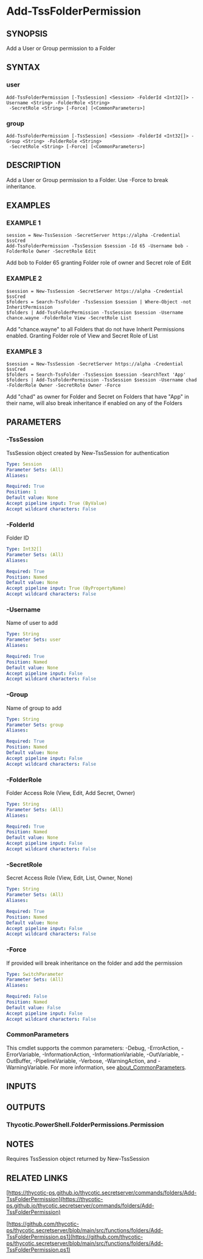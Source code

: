 # Add-TssFolderPermission

## SYNOPSIS
Add a User or Group permission to a Folder

## SYNTAX

### user
```
Add-TssFolderPermission [-TssSession] <Session> -FolderId <Int32[]> -Username <String> -FolderRole <String>
 -SecretRole <String> [-Force] [<CommonParameters>]
```

### group
```
Add-TssFolderPermission [-TssSession] <Session> -FolderId <Int32[]> -Group <String> -FolderRole <String>
 -SecretRole <String> [-Force] [<CommonParameters>]
```

## DESCRIPTION
Add a User or Group permission to a Folder.
Use -Force to break inheritance.

## EXAMPLES

### EXAMPLE 1
```
session = New-TssSession -SecretServer https://alpha -Credential $ssCred
Add-TssFolderPermission -TssSession $session -Id 65 -Username bob -FolderRole Owner -SecretRole Edit
```

Add bob to Folder 65 granting Folder role of owner and Secret role of Edit

### EXAMPLE 2
```
$session = New-TssSession -SecretServer https://alpha -Credential $ssCred
$folders = Search-TssFolder -TssSession $session | Where-Object -not InheritPermission
$folders | Add-TssFolderPermission -TssSession $session -Username chance.wayne -FolderRole View -SecretRole List
```

Add "chance.wayne" to all Folders that do not have Inherit Permissions enabled.
Granting Folder role of View and Secret Role of List

### EXAMPLE 3
```
$session = New-TssSession -SecretServer https://alpha -Credential $ssCred
$folders = Search-TssFolder -TssSession $session -SearchText 'App'
$folders | Add-TssFolderPermission -TssSession $session -Username chad -FolderRole Owner -SecretRole Owner -Force
```

Add "chad" as owner for Folder and Secret on Folders that have "App" in their name, will also break inheritance if enabled on any of the Folders

## PARAMETERS

### -TssSession
TssSession object created by New-TssSession for authentication

```yaml
Type: Session
Parameter Sets: (All)
Aliases:

Required: True
Position: 1
Default value: None
Accept pipeline input: True (ByValue)
Accept wildcard characters: False
```

### -FolderId
Folder ID

```yaml
Type: Int32[]
Parameter Sets: (All)
Aliases:

Required: True
Position: Named
Default value: None
Accept pipeline input: True (ByPropertyName)
Accept wildcard characters: False
```

### -Username
Name of user to add

```yaml
Type: String
Parameter Sets: user
Aliases:

Required: True
Position: Named
Default value: None
Accept pipeline input: False
Accept wildcard characters: False
```

### -Group
Name of group to add

```yaml
Type: String
Parameter Sets: group
Aliases:

Required: True
Position: Named
Default value: None
Accept pipeline input: False
Accept wildcard characters: False
```

### -FolderRole
Folder Access Role (View, Edit, Add Secret, Owner)

```yaml
Type: String
Parameter Sets: (All)
Aliases:

Required: True
Position: Named
Default value: None
Accept pipeline input: False
Accept wildcard characters: False
```

### -SecretRole
Secret Access Role (View, Edit, List, Owner, None)

```yaml
Type: String
Parameter Sets: (All)
Aliases:

Required: True
Position: Named
Default value: None
Accept pipeline input: False
Accept wildcard characters: False
```

### -Force
If provided will break inheritance on the folder and add the permission

```yaml
Type: SwitchParameter
Parameter Sets: (All)
Aliases:

Required: False
Position: Named
Default value: False
Accept pipeline input: False
Accept wildcard characters: False
```

### CommonParameters
This cmdlet supports the common parameters: -Debug, -ErrorAction, -ErrorVariable, -InformationAction, -InformationVariable, -OutVariable, -OutBuffer, -PipelineVariable, -Verbose, -WarningAction, and -WarningVariable. For more information, see [about_CommonParameters](http://go.microsoft.com/fwlink/?LinkID=113216).

## INPUTS

## OUTPUTS

### Thycotic.PowerShell.FolderPermissions.Permission
## NOTES
Requires TssSession object returned by New-TssSession

## RELATED LINKS

[https://thycotic-ps.github.io/thycotic.secretserver/commands/folders/Add-TssFolderPermission](https://thycotic-ps.github.io/thycotic.secretserver/commands/folders/Add-TssFolderPermission)

[https://github.com/thycotic-ps/thycotic.secretserver/blob/main/src/functions/folders/Add-TssFolderPermission.ps1](https://github.com/thycotic-ps/thycotic.secretserver/blob/main/src/functions/folders/Add-TssFolderPermission.ps1)

